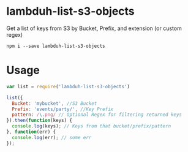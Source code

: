 # lambduh-list-s3-objects
Get a list of keys from S3 by Bucket, Prefix, and extension (or custom regex)

```
npm i --save lambduh-list-s3-objects
```

# Usage

```javascript
var list = require('lambduh-list-s3-objects')

list({
  Bucket: 'mybucket', //S3 Bucket
  Prefix: 'events/party/', //Key Prefix
  pattern: /\.png/ // Optional Regex for filtering returned keys
}).then(function(keys) {
  console.log(keys); // Keys from that bucket/prefix/pattern
}, function(err) {
  console.log(err); // some err
});
```

